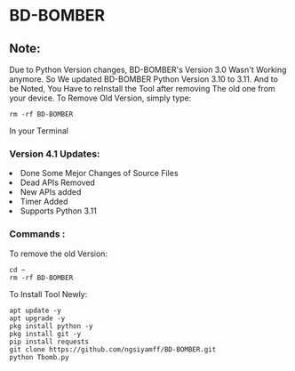 # BD-BOMBER
## Note:
Due to Python Version changes, BD-BOMBER's Version 3.0 Wasn't Working anymore. So We updated BD-BOMBER Python Version 3.10 to 3.11. And to be Noted, You Have to reInstall the Tool after removing The old one from your device. To Remove Old Version, simply type:
``` shell script
rm -rf BD-BOMBER
```
In your Terminal

### Version 4.1 Updates:
<li>Done Some Mejor Changes of Source Files</li>
<li>Dead APIs Removed</li>
<li>New APIs added</li>
<li>Timer Added</li>
<li>Supports Python 3.11</li>

### Commands :
To remove the old Version:
``` shell script
cd ~
rm -rf BD-BOMBER
```
To Install Tool Newly:

``` shell script
apt update -y
apt upgrade -y
pkg install python -y
pkg install git -y
pip install requests
git clone https://github.com/ngsiyamff/BD-BOMBER.git
python Tbomb.py
```


